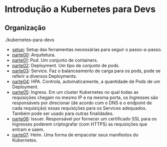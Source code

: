 # Introdução a Kubernetes para Devs

## Organização

./kubernetes-para-devs
 * [setup](./setup): Setup das ferramentas necessárias para seguir o passo-a-passo.
 * [parte00](./parte00): Arquitetura.
 * [parte01](./parte01): Pod. Um conjunto de containers.
 * [parte02](./parte02): Deployment. Um tipo de conjunto de pods.
 * [parte03](./parte03): Service. Faz o balanceamento de carga para os pods, pode se referir a diversos Deployments.
 * [parte04](./parte04): HPA. Controla, automaticamente, a quantidade de Pods de um Deployment.
 * [parte05](./parte05): Ingress. Em um cluster Kubernetes no qual todas as requisições chegam no mesmo IP e na mesma porta, os Ingresses são responsáveis por direcionar (de acordo com o DNS e o endpoint de cada requisição) essas requisições para os Services adequados. Também pode ser usado para outras finalidades.
 * [parte06](./parte06): Issuer. Responsável por fornecer um certificado SSL para os Ingresses poderem criptografar (com HTTPS) as requisições que entram e saem.
 * [parte07](./parte07): Helm. Uma forma de empacotar seus manifestos do Kubernetes.
